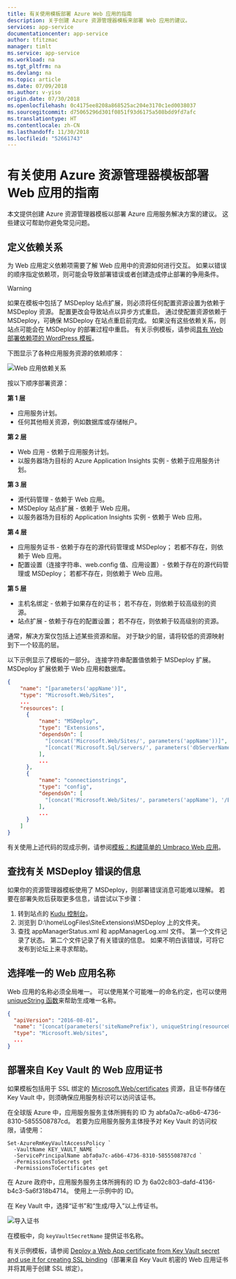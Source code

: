 ```yaml
---
title: 有关使用模板部署 Azure Web 应用的指南
description: 关于创建 Azure 资源管理器模板来部署 Web 应用的建议。
services: app-service
documentationcenter: app-service
author: tfitzmac
manager: timlt
ms.service: app-service
ms.workload: na
ms.tgt_pltfrm: na
ms.devlang: na
ms.topic: article
ms.date: 07/09/2018
ms.author: v-yiso
origin.date: 07/30/2018
ms.openlocfilehash: 0c4175ee8208a868525ac204e3170c1ed0038037
ms.sourcegitcommit: d75065296d301f0851f93d6175a508bdd9fd7afc
ms.translationtype: HT
ms.contentlocale: zh-CN
ms.lasthandoff: 11/30/2018
ms.locfileid: "52661743"
---
```

# <a name="guidance-on-deploying-web-apps-by-using-azure-resource-manager-templates"></a>有关使用 Azure 资源管理器模板部署 Web 应用的指南

本文提供创建 Azure 资源管理器模板以部署 Azure 应用服务解决方案的建议。 这些建议可帮助你避免常见问题。

## <a name="define-dependencies"></a>定义依赖关系

为 Web 应用定义依赖项需要了解 Web 应用中的资源如何进行交互。 如果以错误的顺序指定依赖项，则可能会导致部署错误或者创建造成停止部署的争用条件。

> [!WARNING]
> 如果在模板中包括了 MSDeploy 站点扩展，则必须将任何配置资源设置为依赖于 MSDeploy 资源。 配置更改会导致站点以异步方式重启。 通过使配置资源依赖于 MSDeploy，可确保 MSDeploy 在站点重启前完成。 如果没有这些依赖关系，则站点可能会在 MSDeploy 的部署过程中重启。 有关示例模板，请参阅[具有 Web 部署依赖项的 WordPress 模板](https://github.com/davidebbo/AzureWebsitesSamples/blob/master/ARMTemplates/WordpressTemplateWebDeployDependency.json)。

下图显示了各种应用服务资源的依赖顺序：

![Web 应用依赖关系](media/web-sites-rm-template-guidance/web-dependencies.png)

按以下顺序部署资源：

**第 1 层**
* 应用服务计划。
* 任何其他相关资源，例如数据库或存储帐户。

**第 2 层**
* Web 应用 - 依赖于应用服务计划。
* 以服务器场为目标的 Azure Application Insights 实例 - 依赖于应用服务计划。

**第 3 层**
* 源代码管理 - 依赖于 Web 应用。
* MSDeploy 站点扩展 - 依赖于 Web 应用。
* 以服务器场为目标的 Application Insights 实例 - 依赖于 Web 应用。

**第 4 层**
* 应用服务证书 - 依赖于存在的源代码管理或 MSDeploy； 若都不存在，则依赖于 Web 应用。
* 配置设置（连接字符串、web.config 值、应用设置）- 依赖于存在的源代码管理或 MSDeploy； 若都不存在，则依赖于 Web 应用。

**第 5 层**
* 主机名绑定 - 依赖于如果存在的证书； 若不存在，则依赖于较高级别的资源。
* 站点扩展 - 依赖于存在的配置设置； 若不存在，则依赖于较高级别的资源。

通常，解决方案仅包括上述某些资源和层。 对于缺少的层，请将较低的资源映射到下一个较高的层。

以下示例显示了模板的一部分。 连接字符串配置值依赖于 MSDeploy 扩展。 MSDeploy 扩展依赖于 Web 应用和数据库。 

```json
{
    "name": "[parameters('appName')]",
    "type": "Microsoft.Web/Sites",
    ...
    "resources": [
      {
          "name": "MSDeploy",
          "type": "Extensions",
          "dependsOn": [
            "[concat('Microsoft.Web/Sites/', parameters('appName'))]",
            "[concat('Microsoft.Sql/servers/', parameters('dbServerName'), '/databases/', parameters('dbName'))]",
          ],
          ...
      },
      {
          "name": "connectionstrings",
          "type": "config",
          "dependsOn": [
            "[concat('Microsoft.Web/Sites/', parameters('appName'), '/Extensions/MSDeploy')]"
          ],
          ...
      }
    ]
}
```

有关使用上述代码的现成示例，请参阅[模板：构建简单的 Umbraco Web 应用](https://github.com/Azure/azure-quickstart-templates/tree/master/umbraco-webapp-simple)。

## <a name="find-information-about-msdeploy-errors"></a>查找有关 MSDeploy 错误的信息

如果你的资源管理器模板使用了 MSDeploy，则部署错误消息可能难以理解。 若要在部署失败后获取更多信息，请尝试以下步骤：

1. 转到站点的 [Kudu 控制台](https://github.com/projectkudu/kudu/wiki/Kudu-console)。
2. 浏览到 D:\home\LogFiles\SiteExtensions\MSDeploy 上的文件夹。
3. 查找 appManagerStatus.xml 和 appManagerLog.xml 文件。 第一个文件记录了状态。 第二个文件记录了有关错误的信息。 如果不明白该错误，可将它发布到论坛上来寻求帮助。

## <a name="choose-a-unique-web-app-name"></a>选择唯一的 Web 应用名称

Web 应用的名称必须全局唯一。 可以使用某个可能唯一的命名约定，也可以使用 [uniqueString 函数](../azure-resource-manager/resource-group-template-functions-string.md#uniquestring)来帮助生成唯一名称。

```json
{
  "apiVersion": "2016-08-01",
  "name": "[concat(parameters('siteNamePrefix'), uniqueString(resourceGroup().id))]",
  "type": "Microsoft.Web/sites",
  ...
}
```

## <a name="deploy-web-app-certificate-from-key-vault"></a>部署来自 Key Vault 的 Web 应用证书

如果模板包括用于 SSL 绑定的 [Microsoft.Web/certificates](https://docs.microsoft.com/en-us/azure/templates/microsoft.web/certificates) 资源，且证书存储在 Key Vault 中，则须确保应用服务标识可以访问该证书。

在全球版 Azure 中，应用服务服务主体所拥有的 ID 为 abfa0a7c-a6b6-4736-8310-5855508787cd。 若要为应用服务服务主体授予对 Key Vault 的访问权限，请使用：

```azurepowershell-interactive
Set-AzureRmKeyVaultAccessPolicy `
  -VaultName KEY_VAULT_NAME `
  -ServicePrincipalName abfa0a7c-a6b6-4736-8310-5855508787cd `
  -PermissionsToSecrets get `
  -PermissionsToCertificates get
```

在 Azure 政府中，应用服务服务主体所拥有的 ID 为 6a02c803-dafd-4136-b4c3-5a6f318b4714。 使用上一示例中的 ID。

在 Key Vault 中，选择“证书”和“生成/导入”以上传证书。

![导入证书](media/web-sites-rm-template-guidance/import-certificate.png)

在模板中，向 `keyVaultSecretName` 提供证书名称。

有关示例模板，请参阅 [Deploy a Web App certificate from Key Vault secret and use it for creating SSL binding](https://github.com/Azure/azure-quickstart-templates/tree/master/201-web-app-certificate-from-key-vault)（部署来自 Key Vault 机密的 Web 应用证书并将其用于创建 SSL 绑定）。

